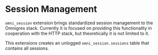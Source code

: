 # Session Management

`omni_session` extension brings standardized session management to the Omnigres stack. Currently it is focused on
providing this functionality in cooperation with the HTTP stack, but theoretically it is not limited to it.

This extensions creates an unlogged `omni_session.sessions` table that contains all sessions.
